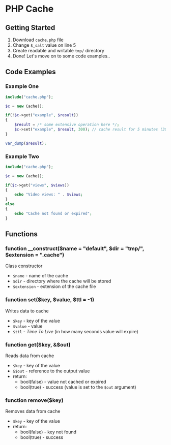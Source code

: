 # PHP Cache
## Getting Started

1. Download `cache.php` file
2. Change `$_salt` value on line 5 
3. Create readable and writable `tmp/` directory
4. Done! Let's move on to some code examples..

## Code Examples
### Example One
```php
include("cache.php");

$c = new Cache();

if(!$c->get("example", $result))
{
    $result = /* some extensive operation here */;
    $c->set("example", $result, 300); // cache result for 5 minutes (300 seconds)
}

var_dump($result);
```

### Example Two
```php
include("cache.php");

$c = new Cache();

if($c->get("views", $views))
{
    echo "Video views: " . $views;
}
else
{
    echo "Cache not found or expired";
}
```

## Functions
### function __construct($name = "default", $dir = "tmp/", $extension = ".cache")
Class constructor
* `$name` - name of the cache
* `$dir` - directory where the cache will be stored
* `$extension` - extension of the cache file

### function set($key, $value, $ttl = -1)
Writes data to cache
* `$key` - key of the value
* `$value` - value
* `$ttl` - *Time To Live* (in how many seconds value will expire)

### function get($key, &$out)
Reads data from cache
* `$key` - key of the value
* `&$out` - reference to the output value
* return:
  * bool(false) - value not cached or expired
  * bool(true) - success (value is set to the `$out` argument)
  
### function remove($key)
Removes data from cache
* `$key` - key of the value
* return:
  * bool(false) - key not found
  * bool(true) - success
